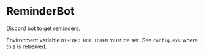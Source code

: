 # ReminderBot

Discord bot to get reminders. 

Environment variable `DISCORD_BOT_TOKEN` must be set. See `config.exs` where this is retreived.

